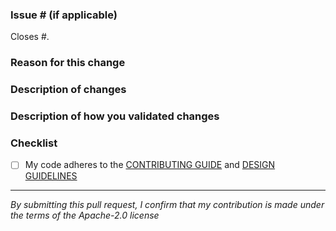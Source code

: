 ### Issue # (if applicable)

Closes #<issue number here>.

### Reason for this change

<!--What is the bug or use case behind this change?-->

### Description of changes

<!--What code changes did you make? Have you made any important design decisions?-->

### Description of how you validated changes

<!--Have you added any unit tests and/or integration tests?-->

### Checklist
- [ ] My code adheres to the [CONTRIBUTING GUIDE](https://github.com/aws/aws-cdk/blob/main/CONTRIBUTING.md) and [DESIGN GUIDELINES](https://github.com/aws/aws-cdk/blob/main/docs/DESIGN_GUIDELINES.md)

<!--Does this PR includes breaking changes? If it does, list them here in the following format (notice how multiple breaking changes should be formatted):

  ```
  BREAKING CHANGE: Description of the breaking change, the previous behaviour, and the new behaviour. 
  * **module-name:** Another breaking change
  * **module-name:** Yet another breaking change
  ```
-->
----

*By submitting this pull request, I confirm that my contribution is made under the terms of the Apache-2.0 license*
